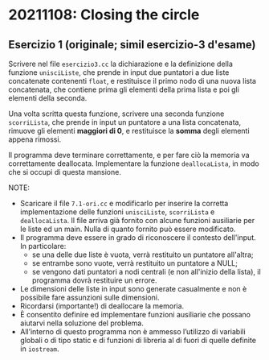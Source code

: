
# 20211108: Closing the circle

## Esercizio 1 (originale; simil esercizio-3 d'esame)

Scrivere nel file `esercizio3.cc` la dichiarazione e la definizione della funzione `unisciListe`, che prende in input due puntatori a due liste concatenate contenenti `float`, e restituisce il primo nodo di una nuova lista concatenata, che contiene prima gli elementi della prima lista e poi gli elementi della seconda.

Una volta scritta questa funzione, scrivere una seconda funzione `scorriLista`, che prende in input un puntatore a una lista concatenata, rimuove gli elementi __maggiori di 0__, e restituisce la __somma__ degli elementi appena rimossi.

Il programma deve terminare correttamente, e per fare ciò la memoria va correttamente deallocata. Implementare la funzione `deallocaLista`, in modo che si occupi di questa mansione.

NOTE:

- Scaricare il file `7.1-ori.cc` e modificarlo per inserire la corretta implementazione delle funzioni `unisciListe`, `scorriLista` e `deallocaLista`. Il file arriva già fornito con alcune funzioni ausiliarie per le liste ed un main. Nulla di quanto fornito può essere modificato.
- Il programma deve essere in grado di riconoscere il contesto dell'input. In particolare:
  - se una delle due liste è vuota, verrà restituito un puntatore all'altra;
  - se entrambe sono vuote, verrà restituito un puntatore a NULL;
  - se vengono dati puntatori a nodi centrali (e non all'inizio della lista), il programma dovrà restituire un errore.
- Le dimensioni delle liste in input sono generate casualmente e non è possibile fare assunzioni sulle dimensioni.
- Ricordarsi (importante!) di deallocare la memoria.
- È consentito definire ed implementare funzioni ausiliarie che possano aiutarvi nella soluzione del problema.
- All’interno di questo programma non è ammesso l’utilizzo di variabili globali o di tipo static e di funzioni di libreria al di fuori di quelle definite in `iostream`.

